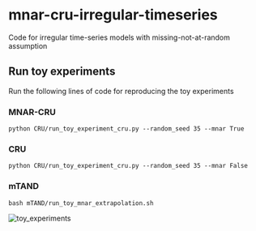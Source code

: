 # mnar-cru-irregular-timeseries
Code for irregular time-series models with missing-not-at-random assumption

## Run toy experiments
Run the following lines of code for reproducing the toy experiments

### MNAR-CRU
`python CRU/run_toy_experiment_cru.py --random_seed 35 --mnar True`

### CRU 
`python CRU/run_toy_experiment_cru.py --random_seed 35 --mnar False`

### mTAND 
`bash mTAND/run_toy_mnar_extrapolation.sh`

![toy_experiments](https://github.com/tufts-ml/mnar-cru-irregular-timeseries/blob/main/toydata_extrapolation.png)

